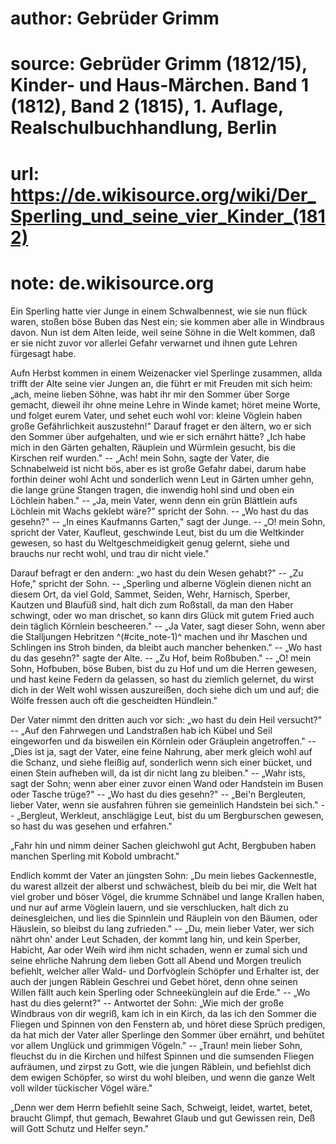# author: Gebrüder Grimm
# source: Gebrüder Grimm (1812/15), Kinder- und Haus-Märchen. Band 1 (1812), Band 2 (1815), 1. Auflage, Realschulbuchhandlung, Berlin
# url: https://de.wikisource.org/wiki/Der_Sperling_und_seine_vier_Kinder_(1812)
# note: de.wikisource.org

Ein Sperling hatte vier Junge in einem Schwalbennest, wie sie nun flück waren, stoßen böse Buben das Nest ein; sie kommen aber alle in Windbraus davon. Nun ist dem Alten leide, weil seine Söhne in die Welt kommen, daß er sie nicht zuvor vor allerlei Gefahr verwarnet und ihnen gute Lehren fürgesagt habe. 

  Aufn Herbst kommen in einem Weizenacker viel Sperlinge zusammen, allda trifft der Alte seine vier Jungen an, die führt er mit Freuden mit sich heim: „ach, meine lieben Söhne, was habt ihr mir den Sommer über Sorge gemacht, dieweil ihr ohne meine Lehre in Winde kamet; höret meine Worte, und folget eurem Vater, und sehet euch wohl vor: kleine Vöglein haben große Gefährlichkeit auszustehn!" Darauf fraget er den ältern, wo er sich den Sommer über aufgehalten, und wie er sich ernährt hätte? „Ich habe mich in den Gärten gehalten, Räuplein und Würmlein gesucht, bis die Kirschen reif wurden." -- „Ach! mein Sohn, sagte der Vater, die Schnabelweid ist nicht bös, aber es ist große Gefahr dabei, darum habe forthin deiner wohl Acht und sonderlich wenn Leut in Gärten umher gehn, die lange grüne Stangen tragen, die inwendig hohl sind und oben ein Löchlein haben." -- „Ja, mein Vater, wenn denn ein grün Blättlein aufs Löchlein mit Wachs geklebt wäre?" spricht der Sohn. -- „Wo hast du das gesehn?" -- „In eines Kaufmanns Garten," sagt der Junge. -- „O! mein Sohn, spricht der Vater, Kaufleut, geschwinde Leut, bist du um die Weltkinder gewesen, so hast du Weltgeschmeidigkeit genug gelernt, siehe und brauchs nur recht wohl, und trau dir nicht viele." 

 Darauf befragt er den andern: „wo hast du dein Wesen gehabt?" -- „Zu Hofe," spricht der Sohn. -- „Sperling und alberne Vöglein dienen nicht an diesem Ort, da viel Gold, Sammet, Seiden, Wehr, Harnisch, Sperber, Kautzen und Blaufüß sind, halt dich zum Roßstall, da man den Haber schwingt, oder wo man drischet, so kann dirs Glück mit gutem Fried auch dein täglich Körnlein bescheeren." -- „Ja Vater, sagt dieser Sohn, wenn aber die Stalljungen Hebritzen ^(#cite_note-1)^ machen und ihr Maschen und Schlingen ins Stroh binden, da bleibt auch mancher behenken." -- „Wo hast du das gesehn?" sagte der Alte. -- „Zu Hof, beim Roßbuben." -- „O! mein Sohn, Hofbuben, böse Buben, bist du zu Hof und um die Herren gewesen, und hast keine Federn da gelassen, so hast du ziemlich gelernet, du wirst dich in der Welt wohl wissen auszureißen, doch siehe dich um und auf; die Wölfe fressen auch oft die gescheidten Hündlein." 

Der Vater nimmt den dritten auch vor sich: „wo hast du dein Heil versucht?" -- „Auf den Fahrwegen und Landstraßen hab ich Kübel und Seil eingeworfen und da bisweilen ein Körnlein oder Gräuplein angetroffen." -- „Dies ist ja, sagt der Vater, eine feine Nahrung, aber merk gleich wohl auf die Schanz, und siehe fleißig auf, sonderlich wenn sich einer  bücket, und einen Stein aufheben will, da ist dir nicht lang zu bleiben." -- „Wahr ists, sagt der Sohn; wenn aber einer zuvor einen Wand oder Handstein im Busen oder Tasche trüge?" -- „Wo hast du dies gesehn?" -- „Bei'n Bergleuten, lieber Vater, wenn sie ausfahren führen sie gemeinlich Handstein bei sich." -- „Bergleut, Werkleut, anschlägige Leut, bist du um Bergburschen gewesen, so hast du was gesehen und erfahren." 

„Fahr hin und nimm deiner Sachen gleichwohl gut Acht, Bergbuben haben manchen Sperling mit Kobold umbracht." 

Endlich kommt der Vater an jüngsten Sohn: „Du mein liebes Gackennestle, du warest allzeit der alberst und schwächest, bleib du bei mir, die Welt hat viel grober und böser Vögel, die krumme Schnäbel und lange Krallen haben, und nur auf arme Vöglein lauern, und sie verschlucken, halt dich zu deinesgleichen, und lies die Spinnlein und Räuplein von den Bäumen, oder Häuslein, so bleibst du lang zufrieden." -- „Du, mein lieber Vater, wer sich nährt ohn' ander Leut Schaden, der kommt lang hin, und kein Sperber, Habicht, Aar oder Weih wird ihm nicht schaden, wenn er zumal sich und seine ehrliche Nahrung dem lieben Gott all Abend und Morgen treulich  befiehlt, welcher aller Wald- und Dorfvöglein Schöpfer und Erhalter ist, der auch der jungen Räblein Geschrei und Gebet höret, denn ohne seinen Willen fällt auch kein Sperling oder Schneekünglein auf die Erde." -- „Wo hast du dies gelernt?" -- Antwortet der Sohn: „Wie mich der große Windbraus von dir wegriß, kam ich in ein Kirch, da las ich den Sommer die Fliegen und Spinnen von den Fenstern ab, und höret diese Sprüch predigen, da hat mich der Vater aller Sperlinge den Sommer über ernährt, und behütet vor allem Unglück und grimmigen Vögeln." -- „Traun! mein lieber Sohn, fleuchst du in die Kirchen und hilfest Spinnen und die sumsenden Fliegen aufräumen, und zirpst zu Gott, wie die jungen Räblein, und befiehlst dich dem ewigen Schöpfer, so wirst du wohl bleiben, und wenn die ganze Welt voll wilder tückischer Vögel wäre." 

„Denn wer dem Herrn befiehlt seine Sach, Schweigt, leidet, wartet, betet, braucht Glimpf, thut gemach, Bewahret Glaub und gut Gewissen rein, Deß will Gott Schutz und Helfer seyn." 

